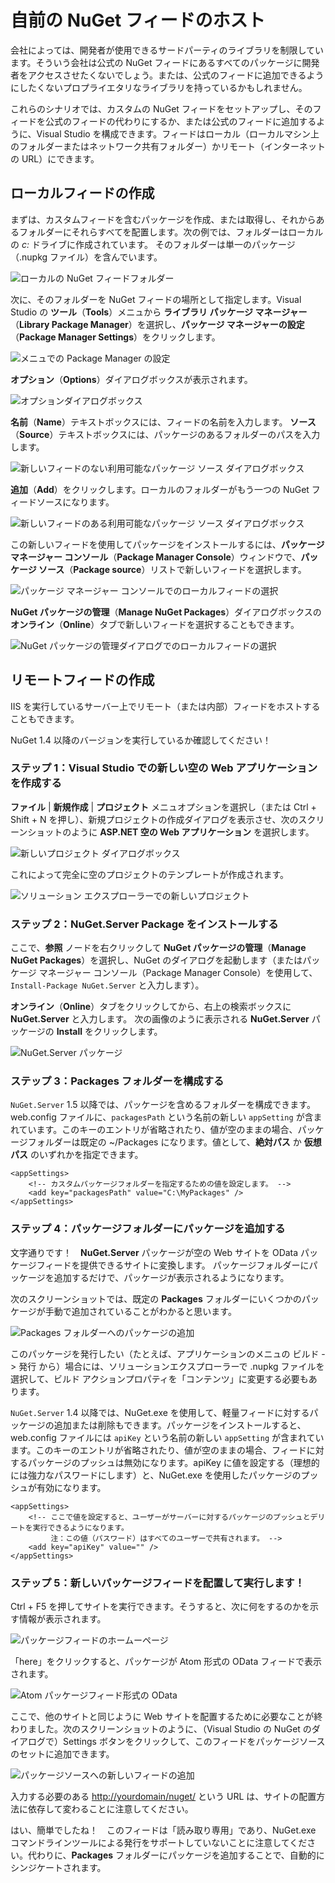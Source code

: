 ﻿<!-- 11 18 03:43:14 2011 1c15ab3b01cce3b4a6a13755b0d74e9b51c8f6b6 -->
# 自前の NuGet フィードのホスト

会社によっては、開発者が使用できるサードパーティのライブラリを制限しています。そういう会社は公式の NuGet フィードにあるすべてのパッケージに開発者をアクセスさせたくないでしょう。または、公式のフィードに追加できるようにしたくないプロプライエタリなライブラリを持っているかもしれません。

これらのシナリオでは、カスタムの NuGet フィードをセットアップし、そのフィードを公式のフィードの代わりにするか、または公式のフィードに追加するように、Visual Studio を構成できます。フィードはローカル（ローカルマシン上のフォルダーまたはネットワーク共有フォルダー）かリモート（インターネットの URL）にできます。

## ローカルフィードの作成

まずは、カスタムフィードを含むパッケージを作成、または取得し、それからあるフォルダーにそれらすべてを配置します。次の例では、フォルダーはローカルの *c:* ドライブに作成されています。
そのフォルダーは単一のパッケージ（.nupkg ファイル）を含んでいます。

![ローカルの NuGet フィードフォルダー](images/LocalNuGetFeed-folder.png)

次に、そのフォルダーを NuGet フィードの場所として指定します。Visual Studio の **ツール**（**Tools**）メニュから **ライブラリ パッケージ マネージャー**（**Library Package Manager**）を選択し、**パッケージ マネージャーの設定**（**Package Manager Settings**）をクリックします。

![メニュでの Package Manager の設定](images/Package-Manager-Settings-in-menu.png)

**オプション**（**Options**）ダイアログボックスが表示されます。

![オプションダイアログボックス](images/Options-dialog-box.png)

**名前**（**Name**）テキストボックスには、フィードの名前を入力します。
**ソース**（**Source**）テキストボックスには、パッケージのあるフォルダーのパスを入力します。

![新しいフィードのない利用可能なパッケージ ソース ダイアログボックス](images/Available-Package-Sources-without-new-feed.png)

**追加**（**Add**）をクリックします。ローカルのフォルダーがもう一つの NuGet フィードソースになります。

![新しいフィードのある利用可能なパッケージ ソース ダイアログボックス](images/Available-Package-Sources-with-new-feed.png)

この新しいフィードを使用してパッケージをインストールするには、**パッケージ マネージャー コンソール**（**Package Manager Console**）ウィンドウで、**パッケージ ソース**（**Package source**）リストで新しいフィードを選択します。

![パッケージ マネージャー コンソールでのローカルフィードの選択](images/Selecting-local-feed-in-Package-Manager-Console.png)

**NuGet パッケージの管理**（**Manage NuGet Packages**）ダイアログボックスの**オンライン**（**Online**）タブで新しいフィードを選択することもできます。

![NuGet パッケージの管理ダイアログでのローカルフィードの選択](images/Selecting-local-feed-in-Add-Library-Package-Reference.png)

## リモートフィードの作成

IIS を実行しているサーバー上でリモート（または内部）フィードをホストすることもできます。

<p class="caution">NuGet 1.4 以降のバージョンを実行しているか確認してください！</p>

### ステップ 1：Visual Studio での新しい空の Web アプリケーションを作成する

**ファイル** | **新規作成** | **プロジェクト** メニュオプションを選択し（または Ctrl + Shift + N を押し）、新規プロジェクトの作成ダイアログを表示させ、次のスクリーンショットのように **ASP.NET 空の Web アプリケーション** を選択します。

![新しいプロジェクト ダイアログボックス](images/New-Project-dialog-box.png)

これによって完全に空のプロジェクトのテンプレートが作成されます。

![ソリューション エクスプローラーでの新しいプロジェクト](images/New-project-in-Solution-Explorer.png)

### ステップ 2：NuGet.Server Package をインストールする

ここで、**参照** ノードを右クリックして **NuGet パッケージの管理**（**Manage NuGet Packages**）を選択し、NuGet のダイアログを起動します（またはパッケージ マネージャー コンソール（Package Manager Console）を使用して、 `Install-Package NuGet.Server` と入力します）。

**オンライン**（**Online**）タブをクリックしてから、右上の検索ボックスに **NuGet.Server** と入力します。
次の画像のように表示される **NuGet.Server** パッケージの **Install** をクリックします。

![NuGet.Server パッケージ](images/NuGet.Server-package.png)

### ステップ 3：Packages フォルダーを構成する

`NuGet.Server` 1.5 以降では、パッケージを含めるフォルダーを構成できます。web.config ファイルに、`packagesPath` という名前の新しい `appSetting` が含まれています。このキーのエントリが省略されたり、値が空のままの場合、パッケージフォルダーは既定の ~/Packages になります。値として、**絶対パス** か **仮想パス** のいずれかを指定できます。

    <appSettings>
        <!-- カスタムパッケージフォルダーを指定するための値を設定します。 -->
        <add key="packagesPath" value="C:\MyPackages" />
    </appSettings>


### ステップ 4：パッケージフォルダーにパッケージを追加する

文字通りです！　**NuGet.Server** パッケージが空の Web サイトを OData パッケージフィードを提供できるサイトに変換します。
パッケージフォルダーにパッケージを追加するだけで、パッケージが表示されるようになります。

次のスクリーンショットでは、既定の **Packages** フォルダーにいくつかのパッケージが手動で追加されていることがわかると思います。

![Packages フォルダーへのパッケージの追加](images/Adding-packages-to-the-packages-folder.png)

<p class="info">このパッケージを発行したい（たとえば、アプリケーションのメニュの ビルド -> 発行 から）場合には、ソリューションエクスプローラーで .nupkg ファイルを選択して、ビルド アクションプロパティを「コンテンツ」に変更する必要もあります。</p>

`NuGet.Server` 1.4 以降では、NuGet.exe を使用して、軽量フィードに対するパッケージの追加または削除もできます。パッケージをインストールすると、web.config ファイルには `apiKey` という名前の新しい `appSetting` が含まれています。このキーのエントリが省略されたり、値が空のままの場合、フィードに対するパッケージのプッシュは無効になります。apiKey に値を設定する（理想的には強力なパスワードにします）と、NuGet.exe を使用したパッケージのプッシュが有効になります。

    <appSettings>
        <!-- ここで値を設定すると、ユーザーがサーバーに対するパッケージのプッシュとデリートを実行できるようになります。
             注：この値（パスワード）はすべてのユーザーで共有されます。 -->
        <add key="apiKey" value="" />
    </appSettings>


### ステップ 5：新しいパッケージフィードを配置して実行します！

Ctrl + F5 を押してサイトを実行できます。そうすると、次に何をするのかを示す情報が表示されます。

![パッケージフィードのホームーページ](images/Package-feed-home-page.png)

「here」をクリックすると、パッケージが Atom 形式の OData フィードで表示されます。

![Atom パッケージフィード形式の OData](images/OData-over-ATOM-package-feed.png)

ここで、他のサイトと同じように Web サイトを配置するために必要なことが終わりました。次のスクリーンショットのように、（Visual Studio の NuGet のダイアログで）Settings ボタンをクリックして、このフィードをパッケージソースのセットに追加できます。


![パッケージソースへの新しいフィードの追加](images/Adding-new-feed-to-package-sources.png)

入力する必要のある <a href="http://yourdomain/nuget/">http://yourdomain/nuget/</a> という URL は、サイトの配置方法に依存して変わることに注意してください。

はい、簡単でしたね！　このフィードは「読み取り専用」であり、NuGet.exe コマンドラインツールによる発行をサポートしていないことに注意してください。代わりに、**Packages** フォルダーにパッケージを追加することで、自動的にシンジケートされます。
